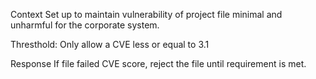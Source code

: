 Context
    Set up to maintain vulnerability of project file minimal and unharmful for the corporate system.
    
Thresthold:
    Only allow a CVE less or equal to 3.1

Response
    If file failed CVE score, reject the file until requirement is met.
